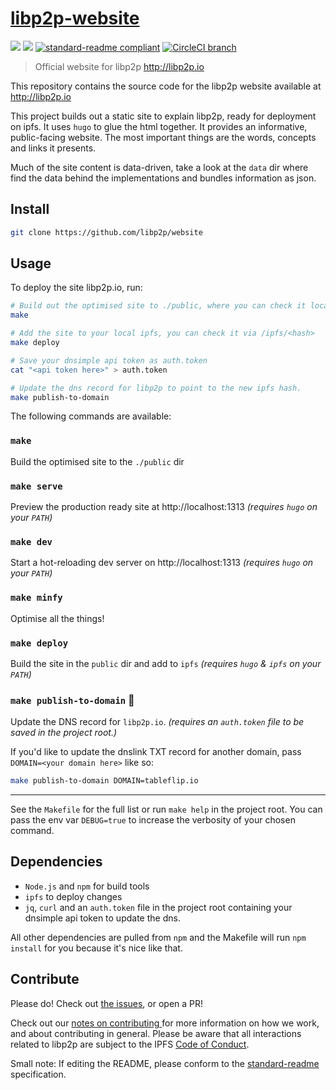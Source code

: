 # [libp2p-website](libp2p.io)

[![](https://img.shields.io/badge/made%20by-Protocol%20Labs-blue.svg?style=flat-square)](http://ipn.io)
[![](https://img.shields.io/badge/project-libp2p-blue.svg?style=flat-square)](http://github.com/libp2p/libp2p)
[![standard-readme compliant](https://img.shields.io/badge/standard--readme-OK-green.svg?style=flat-square)](https://github.com/RichardLitt/standard-readme)
[![CircleCI branch](https://img.shields.io/circleci/project/github/libp2p/website/master.svg)](https://circleci.com/gh/libp2p/website/tree/master)

> Official website for libp2p http://libp2p.io

This repository contains the source code for the libp2p website available at http://libp2p.io

This project builds out a static site to explain libp2p, ready for deployment on ipfs. It uses `hugo` to glue the html together. It provides an informative, public-facing website. The most important things are the words, concepts and links it presents.

Much of the site content is data-driven, take a look at the `data` dir where find the data behind the implementations and bundles information as json.

## Install

```sh
git clone https://github.com/libp2p/website
```

## Usage

To deploy the site libp2p.io, run:

```sh
# Build out the optimised site to ./public, where you can check it locally.
make

# Add the site to your local ipfs, you can check it via /ipfs/<hash>
make deploy

# Save your dnsimple api token as auth.token
cat "<api token here>" > auth.token

# Update the dns record for libp2p to point to the new ipfs hash.
make publish-to-domain
```

The following commands are available:

### `make`

Build the optimised site to the `./public` dir

### `make serve`

Preview the production ready site at http://localhost:1313 _(requires `hugo` on your `PATH`)_

### `make dev`

Start a hot-reloading dev server on http://localhost:1313 _(requires `hugo` on your `PATH`)_

### `make minfy`

Optimise all the things!

### `make deploy`

Build the site in the `public` dir and add to `ipfs` _(requires `hugo` & `ipfs` on your `PATH`)_

### `make publish-to-domain` :rocket:

Update the DNS record for `libp2p.io`.  _(requires an `auth.token` file to be saved in the project root.)_

If you'd like to update the dnslink TXT record for another domain, pass `DOMAIN=<your domain here>` like so:

```sh
make publish-to-domain DOMAIN=tableflip.io
```

---

See the `Makefile` for the full list or run `make help` in the project root. You can pass the env var `DEBUG=true` to increase the verbosity of your chosen command.

## Dependencies

* `Node.js` and `npm` for build tools
* `ipfs` to deploy changes
* `jq`, `curl` and an `auth.token` file in the project root containing your dnsimple api token to update the dns.

All other dependencies are pulled from `npm` and the Makefile will run `npm install` for you because it's nice like that.

## Contribute

Please do! Check out [the issues](https://github.com/libp2p/website/issues), or open a PR!

Check out our [notes on contributing ](https://github.com/libp2p/js-libp2p#contribute) for more information on how we work, and about contributing in general. Please be aware that all interactions related to libp2p are subject to the IPFS [Code of Conduct](https://github.com/ipfs/community/blob/master/code-of-conduct.md).

Small note: If editing the README, please conform to the [standard-readme](https://github.com/RichardLitt/standard-readme) specification.
